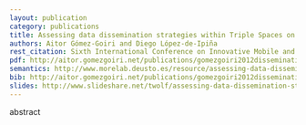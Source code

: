```yaml
--- 
layout: publication
category: publications
title: Assessing data dissemination strategies within Triple Spaces on the Web of Things
authors: Aitor Gómez-Goiri and Diego López-de-Ipiña
rest_citation: Sixth International Conference on Innovative Mobile and Internet Services in Ubiquitous Computing (IMIS), pp.763-769, Palermo, Italy, July 4-6, 2012. DOI&#58; 10.1109/IMIS.2012.120.
pdf: http://aitor.gomezgoiri.net/publications/gomezgoiri2012dissemination.pdf?attredirects=0
semantics: http://www.morelab.deusto.es/resource/assessing-data-dissemination-strategies-within-triple-spaces-on-the-web-of-things
bib: http://aitor.gomezgoiri.net/publications/gomezgoiri2012dissemination.bib?attredirects=0
slides: http://www.slideshare.net/twolf/assessing-data-dissemination-strategies
--- 
```


abstract